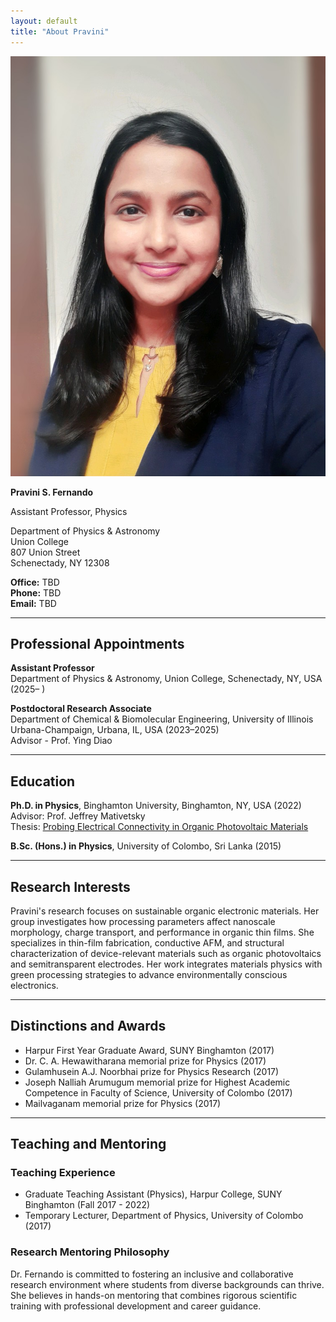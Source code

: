 ```yaml
---
layout: default
title: "About Pravini"
---
```



<img class="profile-picture float-left" src="picture.jpg" alt="Dr. Pravini S. Fernando">

**Pravini S. Fernando**

Assistant Professor, Physics

Department of Physics & Astronomy  
Union College  
807 Union Street  
Schenectady, NY 12308  

**Office:** TBD  
**Phone:** TBD  
**Email:** TBD  

<div style="clear:both"></div>

---

## Professional Appointments

**Assistant Professor**  
Department of Physics & Astronomy, Union College, Schenectady, NY, USA (2025– )

**Postdoctoral Research Associate**  
Department of Chemical & Biomolecular Engineering, University of Illinois Urbana-Champaign, Urbana, IL, USA (2023–2025)  
Advisor - Prof. Ying Diao

---

## Education

**Ph.D. in Physics**, Binghamton University, Binghamton, NY, USA (2022)  
Advisor: Prof. Jeffrey Mativetsky  
Thesis: [Probing Electrical Connectivity in Organic Photovoltaic Materials](https://search.proquest.com/openview/350da57bd6959db953b53b40551adadc/1?pq-origsite=gscholar&cbl=18750&diss=y)

**B.Sc. (Hons.) in Physics**, University of Colombo, Sri Lanka (2015)

---

## Research Interests

Pravini's research focuses on sustainable organic electronic materials. Her group investigates how processing parameters affect nanoscale morphology, charge transport, and performance in organic thin films. She specializes in thin-film fabrication, conductive AFM, and structural characterization of device-relevant materials such as organic photovoltaics and semitransparent electrodes. Her work integrates materials physics with green processing strategies to advance environmentally conscious electronics.

---

## Distinctions and Awards

- Harpur First Year Graduate Award, SUNY Binghamton (2017)
- Dr. C. A. Hewawitharana memorial prize for Physics (2017)
- Gulamhusein A.J. Noorbhai prize for Physics Research (2017)
- Joseph Nalliah Arumugum memorial prize for Highest Academic Competence in Faculty of Science, University of Colombo (2017)
- Mailvaganam memorial prize for Physics (2017)

---

## Teaching and Mentoring

### Teaching Experience
- Graduate Teaching Assistant (Physics), Harpur College, SUNY Binghamton (Fall 2017 - 2022)
- Temporary Lecturer, Department of Physics, University of Colombo (2017)

### Research Mentoring Philosophy
Dr. Fernando is committed to fostering an inclusive and collaborative research environment where students from diverse backgrounds can thrive. She believes in hands-on mentoring that combines rigorous scientific training with professional development and career guidance.